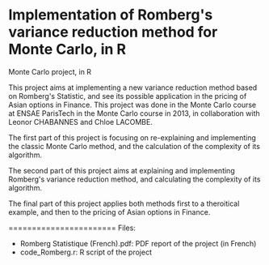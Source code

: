 Implementation of Romberg's variance reduction method for Monte Carlo, in R
=======================

Monte Carlo project, in R


This project aims at implementing a new variance reduction method based on Romberg's Statistic, and see its possible application in the pricing of Asian options in Finance. 
This project was done in the Monte Carlo course at ENSAE ParisTech in the Monte Carlo course in 2013, in collaboration with Leonor CHABANNES and Chloe LACOMBE. 

The first part of this project is focusing on re-explaining and implementing the classic Monte Carlo method, and the calculation of the complexity of its algorithm.

The second part of this project aims at explaining and implementing Romberg's variance reduction method, and calculating the complexity of its algorithm.

The final part of this project applies both methods first to a theroitical example, and then to the pricing of Asian options in Finance.


=======================
Files:

- Romberg Statistique (French).pdf: PDF report of the project (in French)
- code_Romberg.r: R script of the project
